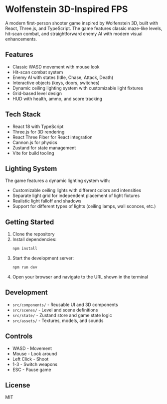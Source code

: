 # Wolfenstein 3D-Inspired FPS

A modern first-person shooter game inspired by Wolfenstein 3D, built with React, Three.js, and TypeScript. The game features classic maze-like levels, hit-scan combat, and straightforward enemy AI with modern visual enhancements.

## Features

- Classic WASD movement with mouse look
- Hit-scan combat system
- Enemy AI with states (Idle, Chase, Attack, Death)
- Interactive objects (keys, doors, switches)
- Dynamic ceiling lighting system with customizable light fixtures
- Grid-based level design
- HUD with health, ammo, and score tracking

## Tech Stack

- React 18 with TypeScript
- Three.js for 3D rendering
- React Three Fiber for React integration
- Cannon.js for physics
- Zustand for state management
- Vite for build tooling

## Lighting System

The game features a dynamic lighting system with:

- Customizable ceiling lights with different colors and intensities
- Separate light grid for independent placement of light fixtures
- Realistic light falloff and shadows
- Support for different types of lights (ceiling lamps, wall sconces, etc.)

## Getting Started

1. Clone the repository
2. Install dependencies:
   ```bash
   npm install
   ```
3. Start the development server:
   ```bash
   npm run dev
   ```
4. Open your browser and navigate to the URL shown in the terminal

## Development

- `src/components/` - Reusable UI and 3D components
- `src/scenes/` - Level and scene definitions
- `src/state/` - Zustand store and game state logic
- `src/assets/` - Textures, models, and sounds

## Controls

- WASD - Movement
- Mouse - Look around
- Left Click - Shoot
- 1-3 - Switch weapons
- ESC - Pause game

## License

MIT
